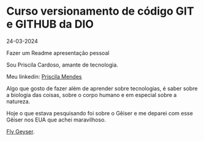 # Curso versionamento de código GIT e GITHUB da DIO

24-03-2024

Fazer um Readme apresentação pessoal

Sou Priscila Cardoso, amante de tecnologia.

Meu linkedin: [Priscila Mendes](https://www.linkedin.com/in/priscila-mendes-sp/)

Algo que gosto de fazer além de aprender sobre tecnologias, é saber sobre a biologia das coisas, sobre o corpo humano e em especial sobre a natureza.

Hoje o que estava pesquisando foi sobre o Gêiser e me deparei com esse Gêiser nos EUA que achei maravilhoso.

[Fly Geyser](https://quantocustaviajar.com/blog/fly-geyser-intervencao-humana-e-natureza-se-unem-nesta-paisagem-surreal/).

## 
